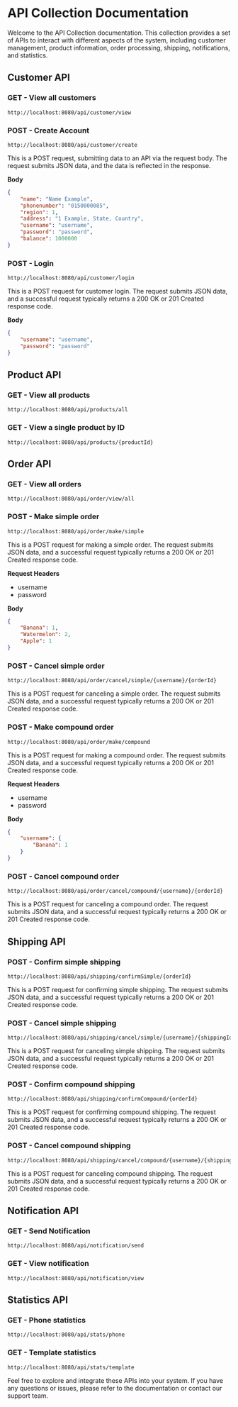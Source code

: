 # API Collection Documentation

Welcome to the API Collection documentation. This collection provides a set of APIs to interact with different aspects of the system, including customer management, product information, order processing, shipping, notifications, and statistics.

## Customer API

### GET - View all customers
```
http://localhost:8080/api/customer/view
```

### POST - Create Account
```
http://localhost:8080/api/customer/create
```
This is a POST request, submitting data to an API via the request body. The request submits JSON data, and the data is reflected in the response.

**Body**
```json
{
    "name": "Name Example",
    "phonenumber": "0150000085",
    "region": 1,
    "address": "1 Example, State, Country",
    "username": "username",
    "password": "password",
    "balance": 1000000
}
```

### POST - Login
```
http://localhost:8080/api/customer/login
```
This is a POST request for customer login. The request submits JSON data, and a successful request typically returns a 200 OK or 201 Created response code.

**Body**
```json
{
    "username": "username",
    "password": "password"
}
```

## Product API

### GET - View all products
```
http://localhost:8080/api/products/all
```

### GET - View a single product by ID
```
http://localhost:8080/api/products/{productId}
```

## Order API

### GET - View all orders
```
http://localhost:8080/api/order/view/all
```

### POST - Make simple order
```
http://localhost:8080/api/order/make/simple
```
This is a POST request for making a simple order. The request submits JSON data, and a successful request typically returns a 200 OK or 201 Created response code.

**Request Headers**
- username
- password

**Body**
```json
{
    "Banana": 1,
    "Watermelon": 2,
    "Apple": 1
}
```

### POST - Cancel simple order
```
http://localhost:8080/api/order/cancel/simple/{username}/{orderId}
```
This is a POST request for canceling a simple order. The request submits JSON data, and a successful request typically returns a 200 OK or 201 Created response code.

### POST - Make compound order
```
http://localhost:8080/api/order/make/compound
```
This is a POST request for making a compound order. The request submits JSON data, and a successful request typically returns a 200 OK or 201 Created response code.

**Request Headers**
- username
- password

**Body**
```json
{
    "username": {
        "Banana": 1
    }
}
```

### POST - Cancel compound order
```
http://localhost:8080/api/order/cancel/compound/{username}/{orderId}
```
This is a POST request for canceling a compound order. The request submits JSON data, and a successful request typically returns a 200 OK or 201 Created response code.

## Shipping API

### POST - Confirm simple shipping
```
http://localhost:8080/api/shipping/confirmSimple/{orderId}
```
This is a POST request for confirming simple shipping. The request submits JSON data, and a successful request typically returns a 200 OK or 201 Created response code.

### POST - Cancel simple shipping
```
http://localhost:8080/api/shipping/cancel/simple/{username}/{shippingId}
```
This is a POST request for canceling simple shipping. The request submits JSON data, and a successful request typically returns a 200 OK or 201 Created response code.

### POST - Confirm compound shipping
```
http://localhost:8080/api/shipping/confirmCompound/{orderId}
```
This is a POST request for confirming compound shipping. The request submits JSON data, and a successful request typically returns a 200 OK or 201 Created response code.

### POST - Cancel compound shipping
```
http://localhost:8080/api/shipping/cancel/compound/{username}/{shippingId}
```
This is a POST request for canceling compound shipping. The request submits JSON data, and a successful request typically returns a 200 OK or 201 Created response code.

## Notification API

### GET - Send Notification
```
http://localhost:8080/api/notification/send
```

### GET - View notification
```
http://localhost:8080/api/notification/view
```

## Statistics API

### GET - Phone statistics
```
http://localhost:8080/api/stats/phone
```

### GET - Template statistics
```
http://localhost:8080/api/stats/template
```

Feel free to explore and integrate these APIs into your system. If you have any questions or issues, please refer to the documentation or contact our support team.
